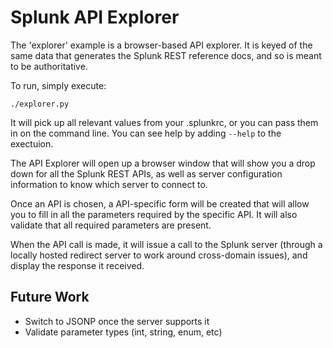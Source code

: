 # Splunk API Explorer

The 'explorer' example is a browser-based API explorer. It is keyed of the same
data that generates the Splunk REST reference docs, and so is meant to be
authoritative.

To run, simply execute:

    ./explorer.py

It will pick up all relevant values from your .splunkrc, or you can pass them 
in on the command line. You can see help by adding `--help` to the exectuion.

The API Explorer will open up a browser window that will show you a drop down
for all the Splunk REST APIs, as well as server configuration information
to know which server to connect to.

Once an API is chosen, a API-specific form will be created that will allow you
to fill in all the parameters required by the specific API. It will also
validate that all required parameters are present. 

When the API call is made, it will issue a call to the Splunk server (through a
locally hosted redirect server to work around cross-domain issues), and display
the response it received.

## Future Work

- Switch to JSONP once the server supports it
- Validate parameter types (int, string, enum, etc)